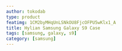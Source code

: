 ```yaml
---
author: tokodab
type: product
featimg: 1CM2byMHqUnLSNkOU8FjcOFPU5wKlx1_A
title: Hylian Samsung Galaxy S9 Case
tags: [samsung, galaxy, s9]
category: [samsung]
---
```

